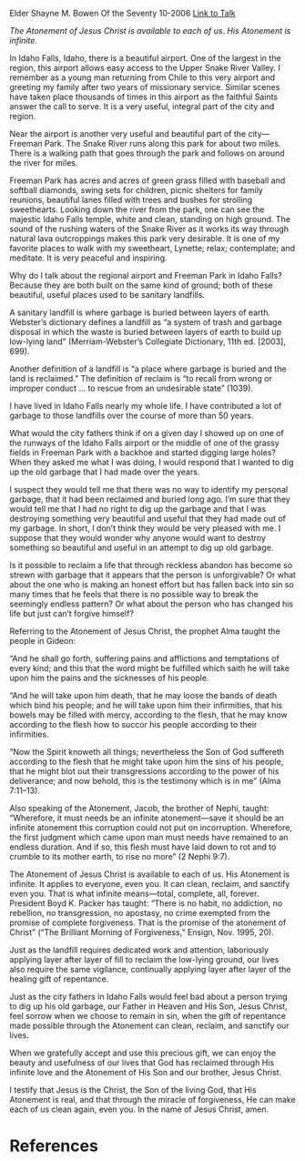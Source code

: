 Elder Shayne M. Bowen
Of the Seventy
10-2006
[Link to Talk](https://www.churchofjesuschrist.org/study/general-conference/2006/10/the-atonement-can-clean-reclaim-and-sanctify-our-lives?lang=eng)

_The Atonement of Jesus Christ is available to each of us. His Atonement is infinite._

In Idaho Falls, Idaho, there is a beautiful airport. One of the largest in the region, this airport allows easy access to the Upper Snake River Valley. I remember as a young man returning from Chile to this very airport and greeting my family after two years of missionary service. Similar scenes have taken place thousands of times in this airport as the faithful Saints answer the call to serve. It is a very useful, integral part of the city and region.

Near the airport is another very useful and beautiful part of the city—Freeman Park. The Snake River runs along this park for about two miles. There is a walking path that goes through the park and follows on around the river for miles.

Freeman Park has acres and acres of green grass filled with baseball and softball diamonds, swing sets for children, picnic shelters for family reunions, beautiful lanes filled with trees and bushes for strolling sweethearts. Looking down the river from the park, one can see the majestic Idaho Falls temple, white and clean, standing on high ground. The sound of the rushing waters of the Snake River as it works its way through natural lava outcroppings makes this park very desirable. It is one of my favorite places to walk with my sweetheart, Lynette; relax; contemplate; and meditate. It is very peaceful and inspiring.

Why do I talk about the regional airport and Freeman Park in Idaho Falls? Because they are both built on the same kind of ground; both of these beautiful, useful places used to be sanitary landfills.

A sanitary landfill is where garbage is buried between layers of earth. Webster’s dictionary defines a landfill as “a system of trash and garbage disposal in which the waste is buried between layers of earth to build up low-lying land” (Merriam-Webster’s Collegiate Dictionary, 11th ed. [2003], 699).

Another definition of a landfill is “a place where garbage is buried and the land is reclaimed.” The definition of reclaim is “to recall from wrong or improper conduct … to rescue from an undesirable state” (1039).

I have lived in Idaho Falls nearly my whole life. I have contributed a lot of garbage to those landfills over the course of more than 50 years.

What would the city fathers think if on a given day I showed up on one of the runways of the Idaho Falls airport or the middle of one of the grassy fields in Freeman Park with a backhoe and started digging large holes? When they asked me what I was doing, I would respond that I wanted to dig up the old garbage that I had made over the years.

I suspect they would tell me that there was no way to identify my personal garbage, that it had been reclaimed and buried long ago. I’m sure that they would tell me that I had no right to dig up the garbage and that I was destroying something very beautiful and useful that they had made out of my garbage. In short, I don’t think they would be very pleased with me. I suppose that they would wonder why anyone would want to destroy something so beautiful and useful in an attempt to dig up old garbage.

Is it possible to reclaim a life that through reckless abandon has become so strewn with garbage that it appears that the person is unforgivable? Or what about the one who is making an honest effort but has fallen back into sin so many times that he feels that there is no possible way to break the seemingly endless pattern? Or what about the person who has changed his life but just can’t forgive himself?



Referring to the Atonement of Jesus Christ, the prophet Alma taught the people in Gideon:

“And he shall go forth, suffering pains and afflictions and temptations of every kind; and this that the word might be fulfilled which saith he will take upon him the pains and the sicknesses of his people.

“And he will take upon him death, that he may loose the bands of death which bind his people; and he will take upon him their infirmities, that his bowels may be filled with mercy, according to the flesh, that he may know according to the flesh how to succor his people according to their infirmities.

“Now the Spirit knoweth all things; nevertheless the Son of God suffereth according to the flesh that he might take upon him the sins of his people, that he might blot out their transgressions according to the power of his deliverance; and now behold, this is the testimony which is in me” (Alma 7:11–13).

Also speaking of the Atonement, Jacob, the brother of Nephi, taught: “Wherefore, it must needs be an infinite atonement—save it should be an infinite atonement this corruption could not put on incorruption. Wherefore, the first judgment which came upon man must needs have remained to an endless duration. And if so, this flesh must have laid down to rot and to crumble to its mother earth, to rise no more” (2 Nephi 9:7).

The Atonement of Jesus Christ is available to each of us. His Atonement is infinite. It applies to everyone, even you. It can clean, reclaim, and sanctify even you. That is what infinite means—total, complete, all, forever. President Boyd K. Packer has taught: “There is no habit, no addiction, no rebellion, no transgression, no apostasy, no crime exempted from the promise of complete forgiveness. That is the promise of the atonement of Christ” (“The Brilliant Morning of Forgiveness,” Ensign, Nov. 1995, 20).

Just as the landfill requires dedicated work and attention, laboriously applying layer after layer of fill to reclaim the low-lying ground, our lives also require the same vigilance, continually applying layer after layer of the healing gift of repentance.

Just as the city fathers in Idaho Falls would feel bad about a person trying to dig up his old garbage, our Father in Heaven and His Son, Jesus Christ, feel sorrow when we choose to remain in sin, when the gift of repentance made possible through the Atonement can clean, reclaim, and sanctify our lives.

When we gratefully accept and use this precious gift, we can enjoy the beauty and usefulness of our lives that God has reclaimed through His infinite love and the Atonement of His Son and our brother, Jesus Christ.

I testify that Jesus is the Christ, the Son of the living God, that His Atonement is real, and that through the miracle of forgiveness, He can make each of us clean again, even you. In the name of Jesus Christ, amen.

# References
